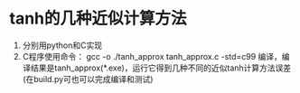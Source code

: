 # tanh的几种近似计算方法
1. 分别用python和C实现
2. C程序使用命令：
gcc -o ./tanh_approx tanh_approx.c -std=c99 
编译，编译结果是tanh_approx(*.exe)，运行它得到几种不同的近似tanh计算方法误差
(在build.py可也可以完成编译和测试)